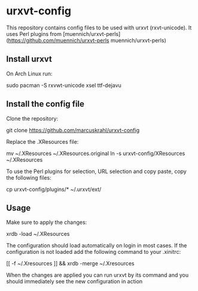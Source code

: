 # urxvt-config

This repository contains config files to be used with urxvt (rxvt-unicode). 
It uses Perl plugins from [muennich/urxvt-perls](https://github.com/muennich/urxvt-perls muennich/urxvt-perls)

## Install urxvt

On Arch Linux run:

  sudo pacman -S rxvwt-unicode xsel ttf-dejavu
  
## Install the config file

Clone the repository:
  
  git clone https://github.com/marcuskrahl/urxvt-config
  
Replace the .XResources file:

  mv ~/.XResources ~/.XResources.original
  ln -s urxvt-config/XResources ~/.XResources
  
To use the Perl plugins for selection, URL selection and copy paste, copy the following files:

  cp urxvt-config/plugins/* ~/.urxvt/ext/
  
## Usage

Make sure to apply the changes:

  xrdb -load ~/.XResources
  
The configuration should load automatically on login in most cases. If the configuration is not loaded add the following command to your .xinitrc:

  [[ -f ~/.Xresources ]] && xrdb -merge ~/.Xresources
  
When the changes are applied you can run urxvt by its command and you should immediately see the new configuration in action

